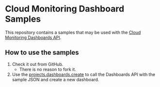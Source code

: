 
# Cloud Monitoring Dashboard Samples

This repository contains a samples that may be used with the [Cloud Monitoring Dashboards API](https://cloud.google.com/monitoring/dashboards/api-dashboard).

## How to use the samples

1. Check it out from GitHub.
    * There is no reason to fork it.
1. Use the [projects.dashboards.create](https://cloud.google.com/monitoring/api/ref_v3/rest/v1/projects.dashboards/create) to call the Dashboards API with the sample JSON and create a new dashboard. 

